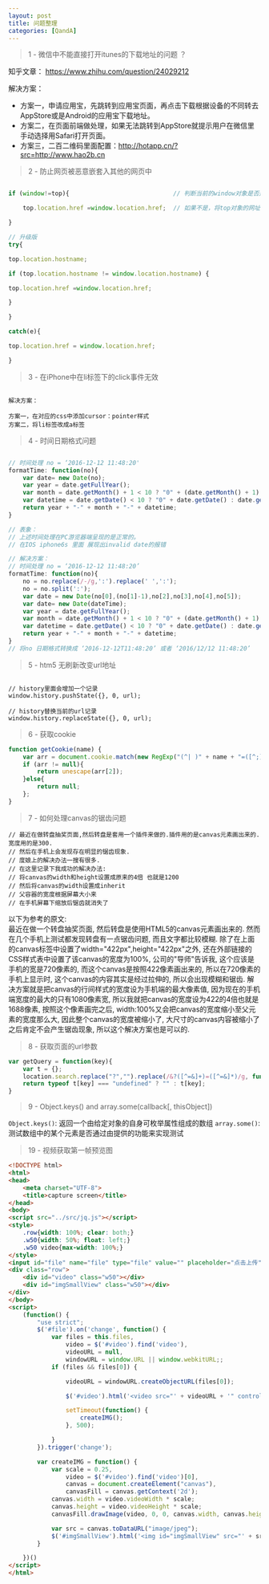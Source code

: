 ```yaml
---
layout: post
title: 问题整理
categories: [QandA]
---
```


> 1 - 微信中不能直接打开itunes的下载地址的问题 ？

知乎文章：
https://www.zhihu.com/question/24029212

解决方案：
* 方案一，申请应用宝，先跳转到应用宝页面，再点击下载根据设备的不同转去AppStore或是Android的应用宝下载地址。
* 方案二，在页面前端做处理，如果无法跳转到AppStore就提示用户在微信里手动选择用Safari打开页面。
* 方案三，二百二维码里面配置：http://hotapp.cn/?src=http://www.hao2b.cn

> 2 - 防止网页被恶意嵌套入其他的网页中

```js

if (window!=top){                             // 判断当前的window对象是否是top对象

    top.location.href =window.location.href;  // 如果不是，将top对象的网址自动导向被嵌入网页的网址

}

// 升级版
try{

top.location.hostname;

if (top.location.hostname != window.location.hostname) {

top.location.href =window.location.href;

}

}

catch(e){

top.location.href = window.location.href;

}

```

> 3 - 在iPhone中在li标签下的click事件无效

```

解决方案：

方案一，在对应的css中添加cursor：pointer样式
方案二，将li标签改成a标签
```

> 4 - 时间日期格式问题

```javascript

// 时间处理 no = ‘2016-12-12 11:48:20'
formatTime: function(no){
    var date= new Date(no);
    var year = date.getFullYear();
    var month = date.getMonth() + 1 < 10 ? "0" + (date.getMonth() + 1) : date.getMonth() + 1;
    var datetime = date.getDate() < 10 ? "0" + date.getDate() : date.getDate();
    return year + "-" + month + "-" + datetime;
}

// 表象：
// 上述时间处理在PC游览器端呈现的是正常的。
// 在IOS iphone6s 里面 展现出invalid date的报错

// 解决方案：
// 时间处理 no = ‘2016-12-12 11:48:20’
formatTime: function(no){
    no = no.replace(/-/g,':').replace(' ',':');
    no = no.split(':');
    var date = new Date(no[0],(no[1]-1),no[2],no[3],no[4],no[5]);
    var date= new Date(dateTime);
    var year = date.getFullYear();
    var month = date.getMonth() + 1 < 10 ? "0" + (date.getMonth() + 1) : date.getMonth() + 1;
    var datetime = date.getDate() < 10 ? "0" + date.getDate() : date.getDate();
    return year + "-" + month + "-" + datetime;
}
// 将no 日期格式转换成 ‘2016-12-12T11:48:20’ 或者 ‘2016/12/12 11:48:20’
```

> 5 - htm5 无刷新改变url地址

```

// history里面会增加一个记录
window.history.pushState({}, 0, url);

// history替换当前的url记录
window.history.replaceState({}, 0, url);
```
> 6 - 获取cookie

```js
function getCookie(name) {
    var arr = document.cookie.match(new RegExp("(^| )" + name + "=([^;]*)(;|$)"));
    if (arr != null){
        return unescape(arr[2]);
    }else{
        return null;
    };
}
```

> 7 - 如何处理canvas的锯齿问题

```
// 最近在做转盘抽奖页面,然后转盘是套用一个插件来做的.插件用的是canvas元素画出来的. 宽度用的是300.
// 然后在手机上会发现存在明显的锯齿现象.
// 度娘上的解决办法一搜有很多.
// 在这里记录下我成功的解决办法:
// 将canvas的width和height设置成原来的4倍 也就是1200
// 然后将canvas的width设置成inherit
// 父容器的宽度根据屏幕大小来
// 在手机屏幕下缩放后锯齿就消失了
```
以下为参考的原文:
<br/>
最近在做一个转盘抽奖页面, 然后转盘是使用HTML5的canvas元素画出来的. 然而在几个手机上测试都发现转盘有一点锯齿问题, 而且文字都比较模糊.
除了在上面的canvas标签中设置了width="422px",height="422px"之外, 还在外部链接的CSS样式表中设置了该canvas的宽度为100%, 公司的"导师"告诉我,
这个应该是手机的宽是720像素的, 而这个canvas是按照422像素画出来的, 所以在720像素的手机上显示时, 这个canvas的内容其实是经过拉伸的,
所以会出现模糊和锯齿. 解决方案就是把canvas的行间样式的宽度设为手机端的最大像素值, 因为现在的手机端宽度的最大的只有1080像素宽,
所以我就把canvas的宽度设为422的4倍也就是1688像素, 按照这个像素画完之后, width:100%又会把canvas的宽度缩小至父元素的宽度那么大,
因此整个canvas的宽度被缩小了, 大尺寸的canvas内容被缩小了之后肯定不会产生锯齿现象, 所以这个解决方案也是可以的.

> 8 - 获取页面的url参数

```js
var getQuery = function(key){
    var t = {};
    location.search.replace("?","").replace(/&?([^=&]+)=([^=&]*)/g, function($0, $1,$2){ t[$1] = $2; });
    return typeof t[key] === "undefined" ? "" : t[key];
}
```

> 9 - Object.keys() and array.some(callback[, thisObject])

`Object.keys()`: 返回一个由给定对象的自身可枚举属性组成的数组
`array.some()`: 测试数组中的某个元素是否通过由提供的功能来实现测试

> 19 - 视频获取第一帧预览图

```html
<!DOCTYPE html>
<html>
<head>
    <meta charset="UTF-8">
    <title>capture screen</title>
</head>
<body>
<script src="../src/jq.js"></script>
<style>
    .row{width: 100%; clear: both;}
    .w50{width: 50%; float: left;}
    .w50 video{max-width: 100%;}
</style>
<input id="file" name="file" type="file" value="" placeholder="点击上传" />
<div class="row">
    <div id="video" class="w50"></div>
    <div id="imgSmallView" class="w50"></div>
</div>
</body>
<script>
    (function() {
        "use strict";
        $('#file').on('change', function() {
            var files = this.files,
                video = $('#video').find('video'),
                videoURL = null,
                windowURL = window.URL || window.webkitURL;;
            if (files && files[0]) {

                videoURL = windowURL.createObjectURL(files[0]);

                $('#video').html('<video src="' + videoURL + '" controls="controls"></video>');

                setTimeout(function() {
                    createIMG();
                }, 500);

            }
        }).trigger('change');

        var createIMG = function() {
            var scale = 0.25,
                video = $('#video').find('video')[0],
                canvas = document.createElement("canvas"),
                canvasFill = canvas.getContext('2d');
            canvas.width = video.videoWidth * scale;
            canvas.height = video.videoHeight * scale;
            canvasFill.drawImage(video, 0, 0, canvas.width, canvas.height);

            var src = canvas.toDataURL("image/jpeg");
            $('#imgSmallView').html('<img id="imgSmallView" src="' + src + '" alt="预览图" />');
        }

    })()
</script>
</html>
```
